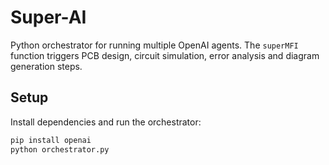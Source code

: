 # Super-AI

Python orchestrator for running multiple OpenAI agents. The `superMFI`
function triggers PCB design, circuit simulation, error analysis and diagram
generation steps.

## Setup

Install dependencies and run the orchestrator:

```bash
pip install openai
python orchestrator.py
```

